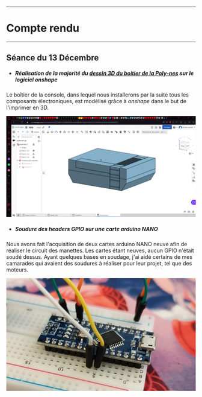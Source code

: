 *******************
# Compte rendu 
*******************

## Séance du 13 Décembre

  - ##### Réalisation de la majorité du [dessin 3D du boitier de la Poly-nes](/Boitier) sur le logiciel *onshape*
  Le boîtier de la console, dans lequel nous installerons par la suite tous les composants électroniques, est modélisé grâce à *onshape* dans le but de l'imprimer en 3D.
  
![nes3d](/documentation/Images/nes3d.png)
  
  - ##### Soudure des headers GPIO sur une carte arduino NANO
  Nous avons fait l'acquisition de deux cartes arduino NANO neuve afin de réaliser le circuit des manettes. Les cartes étant neuves, aucun GPIO n'était soudé
 dessus.
  Ayant quelques bases en soudage, j'ai aidé certains de mes camarades qui avaient des soudures à réaliser pour leur projet, tel que des moteurs.
  
![pinNanoD](/documentation/Images/pinNanoD.png)
